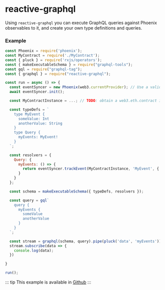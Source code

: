 # reactive-graphql

Using `reactive-graphql` you can execute GraphQL queries against Phoenix observables to it, and create your own type definitions and queries.

### Example


```js
const Phoenix = require('phoenix');
const MyContract = require('./MyContract');
const { pluck } = require('rxjs/operators');
const { makeExecutableSchema } = require("graphql-tools");
const gql = require("graphql-tag");
const { graphql } = require("reactive-graphql");

const run = async () => {
  const eventSyncer = new Phoenix(web3.currentProvider); // Use a valid websocket provider (geth, parity, infura...)
  await eventSyncer.init();

  const MyContractInstance = ...; // TODO: obtain a web3.eth.contract instance

  const typeDefs = `
    type MyEvent {
      someValue: Int
      anotherValue: String
    }
    type Query {
      myEvents: MyEvent!
    }
  `;

  const resolvers = {
    Query: {
      myEvents: () => {
        return eventSyncer.trackEvent(MyContractInstance, 'MyEvent', { filter: {}, fromBlock: 1 })
      }
    }
  };

  const schema = makeExecutableSchema({ typeDefs, resolvers });

  const query = gql`
    query {
      myEvents {
        someValue
        anotherValue
      }
    }
  `;

  const stream = graphql(schema, query).pipe(pluck('data', 'myEvents'));
  stream.subscribe(data => {
    console.log(data);
  })

}

run();
```

::: tip 
This example is available in [Github](https://github.com/status-im/phoenix/tree/master/examples/reactive-graphql)
:::
